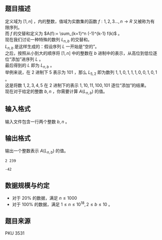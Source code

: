 ## 题目描述

定义域为 $[1,n]$ ，内的整数，值域为实数集的函数 $f:{1,2,3 \ldots , n} \rightarrow R$ 又被称为有限序列。  
而 $f$ 的交替和定义为 $A(f):= \sum_{k=1}^n (-1)^{k-1} f(k)$ 。  
现在我们讨论一种特殊的数列 $L_{n,b}$ 的交替和。  
$L_{n,b}$ 是这样生成的：假设序列 $L$ 一开始是“空的”。  
之后，按照从小到大的顺序将 $[1,n]$ 中的整数在 $b$ 进制中的表示，从高位到低位逐位“添加”进序列 $L$ 。  
最后得到的 $L$ 即为 $L_{n,b}$ 。  
举例来说，在 $2$ 进制下 $5$ 表示为 $101$ ，那么 $L_{5,2}$ 即为数列 $1,1,0,1,1,1,0,0,1,0,1$ 。  
这是将数 $1,2,3,4,5$ 在 $2$ 进制下的表示 $1,10,11,100,101$ 逐位“添加”的结果。  
现在对于给定的整数 $b,n$ ，你需要计算 $A(L_{n,b})$ 的值。

## 输入格式

输入文件包含一行两个整数 $b,n$ 。

## 输出格式

输出一个整数表示 $A(L_{n,b})$ 的值。

```input1
2 239
```

```output1
-42
```

## 数据规模与约定

- 对于 $20\%$ 的数据，满足 $n \le 1000$
- 对于 $100\%$ 的数据，满足 $1 \le n \le 10^{18} , 2 \le b \le 10$ 。

## 题目来源

PKU 3531
